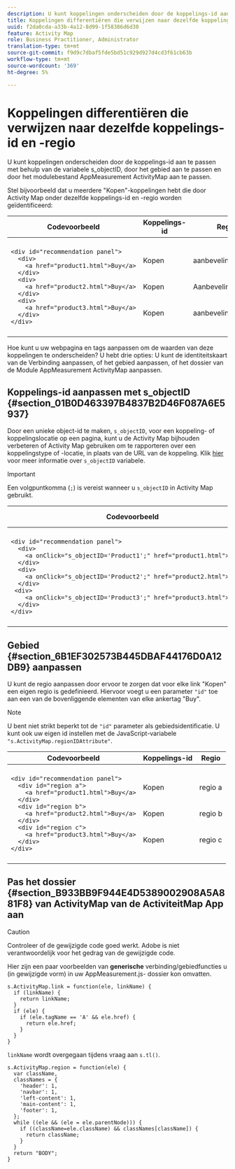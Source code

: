 ```yaml
---
description: U kunt koppelingen onderscheiden door de koppelings-id aan te passen met de variabele s_objectID, door het gebied aan te passen en door het modulebestand van de module AppMeasurement ActivityMap aan te passen.
title: Koppelingen differentiëren die verwijzen naar dezelfde koppelings-id en -regio
uuid: f2da0cda-a33b-4a12-8d99-1f58386d6d30
feature: Activity Map
role: Business Practitioner, Administrator
translation-type: tm+mt
source-git-commit: f9d9c7dbaf5fde5bd51c929d927d4cd3f61cb63b
workflow-type: tm+mt
source-wordcount: '369'
ht-degree: 5%

---
```



# Koppelingen differentiëren die verwijzen naar dezelfde koppelings-id en -regio

U kunt koppelingen onderscheiden door de koppelings-id aan te passen met behulp van de variabele s_objectID, door het gebied aan te passen en door het modulebestand AppMeasurement ActivityMap aan te passen.

Stel bijvoorbeeld dat u meerdere &quot;Kopen&quot;-koppelingen hebt die door Activity Map onder dezelfde koppelings-id en -regio worden geïdentificeerd:

<table id="table_3020E2C0175D455C84E794CF51BE5A93">
 <thead>
  <tr>
   <th colname="col1" class="entry"> Codevoorbeeld </th>
   <th colname="col2" class="entry"> Koppelings-id </th>
   <th colname="col3" class="entry"> Regio </th>
  </tr>
 </thead>
  <tbody>
  <tr>
   <td colname="col1">
    <code>&lt;div&nbsp;id="recommendation&nbsp;panel"&gt;</code><br/>
    <code>&nbsp;&nbsp;&lt;div&gt;</code><br/>
    <code>&nbsp;&nbsp;&nbsp;&nbsp;&lt;a&nbsp;href="product1.html"&gt;Buy&lt;/a&gt;</code><br/>
    <code>&nbsp;&nbsp;&lt;/div&gt;</code><br/>
    <code>&nbsp;&nbsp;&lt;div&gt;</code><br/>
    <code>&nbsp;&nbsp;&nbsp;&nbsp;&lt;a&nbsp;href="product2.html"&gt;Buy&lt;/a&gt;</code><br/>
    <code>&nbsp;&nbsp;&lt;/div&gt;</code><br/>
    <code>&nbsp;&nbsp;&lt;div&gt;</code><br/>
    <code>&nbsp;&nbsp;&nbsp;&nbsp;&lt;a&nbsp;href="product3.html"&gt;Buy&lt;/a&gt;</code><br/>
    <code>&nbsp;&nbsp;&lt;/div&gt;</code><br/>
    <code>&lt;/div&gt;</code>
   </td>
   <td colname="col2">
     <br/>
     <br/>
    Kopen<br/>
     <br/>
     <br/>
    Kopen<br/>
     <br/>
     <br/>
    Kopen<br/>
     <br/>
     <br/>
   </td> 
   <td colname="col3">
     <br/>
     <br/>
    aanbevelingspaneel<br/>
     <br/>
     <br/>
    Aanbevelingspaneel<br/>
     <br/>
     <br/>
    aanbevelingspaneel<br/>
     <br/>
     <br/>
   </td>
  </tr>
 </tbody>
</table>

Hoe kunt u uw webpagina en tags aanpassen om de waarden van deze koppelingen te onderscheiden? U hebt drie opties: U kunt de identiteitskaart van de Verbinding aanpassen, of het gebied aanpassen, of het dossier van de Module AppMeasurement ActivityMap aanpassen.

## Koppelings-id aanpassen met s_objectID {#section_01B0D463397B4837B2D46F087A6E5937}

Door een unieke object-id te maken, `s_objectID`, voor een koppeling- of koppelingslocatie op een pagina, kunt u de Activity Map bijhouden verbeteren of Activity Map gebruiken om te rapporteren over een koppelingstype of -locatie, in plaats van de URL van de koppeling. Klik [hier](https://docs.adobe.com/content/help/en/analytics/implementation/vars/page-vars/page-variables.html) voor meer informatie over `s_objectID` variabele.

>[!IMPORTANT]
>
>Een volgpuntkomma (`;`) is vereist wanneer u `s_objectID` in Activity Map gebruikt.
<table id="table_9439A5F320304E439A19842CF3EBA456">
 <thead>
  <tr>
   <th colname="col02" class="entry"> Codevoorbeeld </th>
   <th colname="col2" class="entry"> Koppelings-id </th>
   <th colname="col3" class="entry"> Regio </th>
  </tr>
 </thead>
 <tbody>
  <tr>
   <td colname="col02">
    <code>&lt;div&nbsp;id="recommendation&nbsp;panel"&gt;</code><br/>
    <code>&nbsp;&nbsp;&lt;div&gt;</code><br/>
    <code>&nbsp;&nbsp;&nbsp;&nbsp;&lt;a&nbsp;onClick="s_objectID='Product1';"&nbsp;href="product1.html"&gt;Buy&lt;/a&gt;</code><br/>
    <code>&nbsp;&nbsp;&lt;/div&gt;</code><br/>
    <code>&nbsp;&nbsp;&lt;div&gt; </code><br/>
    <code>&nbsp;&nbsp;&nbsp;&nbsp;&lt;a&nbsp;onClick="s_objectID='Product2';"&nbsp;href="product2.html"&gt;Buy&lt;/a&gt;</code><br/>
    <code>&nbsp;&nbsp;&lt;/div&gt; </code><br/>
    <code>&nbsp;&lt;div&gt; </code><br/>
    <code>&nbsp;&nbsp;&nbsp;&nbsp;&lt;a&nbsp;onClick="s_objectID='Product3';"&nbsp;href="product3.html"&gt;Buy&lt;/a&gt;</code><br/>
    <code>&nbsp;&nbsp;&lt;/div&gt;</code><br/>
    <code>&lt;/div&gt;</code>
   </td> 
   <td colname="col2">
     <br/>
     <br/>
    Product1<br/>
     <br/>
     <br/>
    Product2<br/>
     <br/>
     <br/>
    Product3<br/>
     <br/>
     <br/>
   </td> 
   <td colname="col3">
     <br/>
     <br/>
    aanbevelingspaneel<br/>
     <br/>
     <br/>
    Aanbevelingspaneel<br/>
     <br/>
     <br/>
    aanbevelingspaneel<br/>
     <br/>
     <br/>
   </td>
  </tr>
 </tbody>
</table>

## Gebied {#section_6B1EF302573B445DBAF44176D0A12DB9} aanpassen

U kunt de regio aanpassen door ervoor te zorgen dat voor elke link &quot;Kopen&quot; een eigen regio is gedefinieerd. Hiervoor voegt u een parameter `"id"` toe aan een van de bovenliggende elementen van elke ankertag &quot;Buy&quot;.

>[!NOTE]
>U bent niet strikt beperkt tot de `"id"` parameter als gebiedsidentificatie. U kunt ook uw eigen id instellen met de JavaScript-variabele `"s.ActivityMap.regionIDAttribute"`.
>
>
><table id="table_250DB52A869C466B942517BABA1C287B">
 <thead>
  <tr>
   <th colname="col02" class="entry"> Codevoorbeeld </th>
   <th colname="col2" class="entry"> Koppelings-id </th>
   <th colname="col3" class="entry"> Regio </th>
  </tr>
 </thead>
 <tbody>
  <tr>
   <td colname="col02">
    <code>&lt;div&nbsp;id="recommendation&nbsp;panel"&gt;</code><br/>
    <code>&nbsp;&nbsp;&lt;div&nbsp;id="region&nbsp;a"&gt;</code><br/>
    <code>&nbsp;&nbsp;&nbsp;&nbsp;&lt;a&nbsp;href="product1.html"&gt;Buy&lt;/a&gt;</code><br/>
    <code>&nbsp;&nbsp;&lt;/div&gt;</code><br/>
    <code>&nbsp;&nbsp;&lt;div&nbsp;id="region&nbsp;b"&gt;</code><br/>
    <code>&nbsp;&nbsp;&nbsp;&nbsp;&lt;a&nbsp;href="product2.html"&gt;Buy&lt;/a&gt;</code><br/>
    <code>&nbsp;&nbsp;&lt;/div&gt;</code><br/>
    <code>&nbsp;&nbsp;&lt;div&nbsp;id="region&nbsp;c"&gt;</code><br/>
    <code>&nbsp;&nbsp;&nbsp;&nbsp;&lt;a&nbsp;href="product3.html"&gt;Buy&lt;/a&gt;</code><br/>
    <code>&nbsp;&nbsp;&lt;/div&gt;</code><br/>
    <code>&lt;/div&gt;</code>
   </td> 
   <td colname="col2">
     <br/>
     <br/>
    Kopen<br/>
     <br/>
     <br/>
    Kopen<br/>
     <br/>
     <br/>
    Kopen<br/>
     <br/>
     <br/>
   </td> 
   <td colname="col3">
     <br/>
     <br/>
    regio a<br/>
     <br/>
     <br/>
    regio b<br/>
     <br/>
     <br/>
    regio c<br/>
     <br/>
     <br/>
   </td>
  </tr>
 </tbody>
</table>

## Pas het dossier {#section_B933BB9F944E4D5389002908A5A881F8} van ActivityMap van de ActiviteitMap App aan

>[!CAUTION]
Controleer of de gewijzigde code goed werkt. Adobe is niet verantwoordelijk voor het gedrag van de gewijzigde code.

Hier zijn een paar voorbeelden van **generische** verbinding/gebiedfuncties u (in gewijzigde vorm) in uw AppMeasurement.js- dossier kon omvatten.

```
s.ActivityMap.link = function(ele, linkName) {
  if (linkName) {
    return linkName;
  }
  if (ele) {
    if (ele.tagName == 'A' && ele.href) {
      return ele.href;
    }
  }
}
```

`linkName` wordt overgegaan tijdens vraag aan `s.tl()`.

```
s.ActivityMap.region = function(ele) {
  var className,
  classNames = {
    'header': 1,
    'navbar': 1,
    'left-content': 1,
    'main-content': 1,
    'footer': 1,
  }; 
  while ((ele && (ele = ele.parentNode))) {
    if ((className=ele.className) && classNames[className]) {
      return className;
    }
  }
  return "BODY";
}
```
